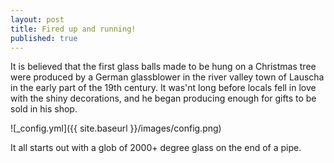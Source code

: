 ```yaml
---
layout: post
title: Fired up and running!
published: true
---
```


It is believed that the first glass balls made to be hung on a Christmas tree were produced by a German glassblower in the river valley town of Lauscha in the early part of the 19th century. It was'nt long before locals fell in love with the shiny decorations, and he began producing enough for gifts to be sold in his shop.

![_config.yml]({{ site.baseurl }}/images/config.png)

It all starts out with a glob of 2000+ degree glass on the end of a pipe.
